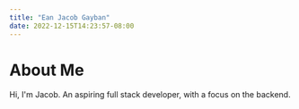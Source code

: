 ```yaml
---
title: "Ean Jacob Gayban"
date: 2022-12-15T14:23:57-08:00
---
```


# About Me

Hi, I'm Jacob. An aspiring full stack developer, with a focus on the backend.
